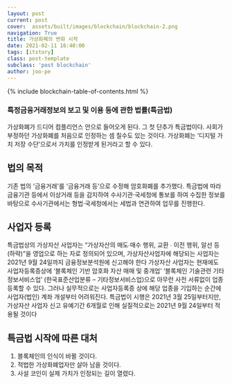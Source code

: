 ```yaml
---
layout: post
current: post
cover:  assets/built/images/blockchain/blockchain-2.png
navigation: True
title: 가상화폐의 변화 시작
date: 2021-02-11 16:40:00
tags: [itstory]
class: post-template
subclass: 'post blockchain'
author: joo-pe
---
```


{% include blockchain-table-of-contents.html %}

### 특정금융거래정보의 보고 및 이용 등에 관한 법률(특금법)

가상화폐가 드디어 컴플리언스 안으로 들어오게 된다.
그 첫 단추가 특금법이다. 사회가 부정하던 가상화폐를 처음으로 인정하는 셈 칠수도 있는 것이다.
가상화폐는 ‘디지털 가치 저장 수단’으로서 가치를 인정받게 된거라고 할 수 있다.

## 법의 목적

기존 법의 '금융거래'를 '금융거래 등'으로 수정해 암호화폐를 추가했다.
특금법에 따라 금융기관 등에서 이상거래 등을 감지하여 수사기관·국세청에 통보를 하여 수집한 정보를 바탕으로 수사기관에서는 형법·국세청에서는 세법과 연관하여 업무를 진행한다.

## 사업자 등록

특금법상의 가상자산 사업자는 “가상자산의 매도∙매수 행위, 교환 ∙ 이전 행위, 알선 등(하략)”을 영업으로 하는 자로 정의되어 있으며, 가상자산사업자에 해당되는 사업자는 2021년 9월 24일까지 금융정보분석원에 신고해야 한다
가상자산 사업자는 현재에도 사업자등록증상에 ‘블록체인 기반 암호화 자산 매매 및 중개업’ ‘블록체인 기술관련 기타 정보서비스업’ (한국표준산업분류 – 기타정보서비스업)으로 아무런 사전 서류없이 업종 등록할 수 있다. 그러나 실무적으로는 사업자등록증 상에 해당 업종을 기입하는 순간에 사업자(법인) 계좌 개설부터 어려워진다. 특금법이 시행은 2021년 3월 25일부터지만, 가상자산 사업자 신고 유예기간 6개월로 인해 실질적으로는 2021년 9월 24일부터 적용될 것이다

## 특금법 시작에 따른 대처

1. 블록체인의 인식이 바뀔 것이다.
2. 적법한 가상화폐업자만 살아 남을 것이다.
3. 사설 코인이 실제 가치가 인정되는 길이 열렸다. 


